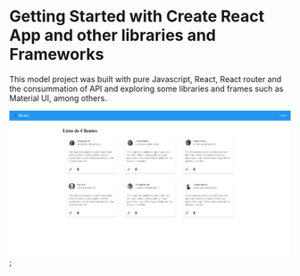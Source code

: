 # Getting Started with Create React App and other libraries and Frameworks

This model project was built with pure Javascript, React, React router and the consummation of API and exploring some libraries and frames such as Material UI, among others.

![Exemplo](public/print_project.jpg);


